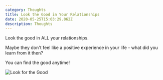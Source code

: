 ```yaml
---
category: Thoughts
title: Look the Good in Your Relationships
date: 2020-05-25T15:03:29.062Z
description: Thoughts
---
```

Look the good in ALL your relationships.

Maybe they don't feel like a positive experience in your life - what did you learn from it then? 

You can find the good anytime!

![Look for the Good](/img/findthegood.jpg "Look for the Good")